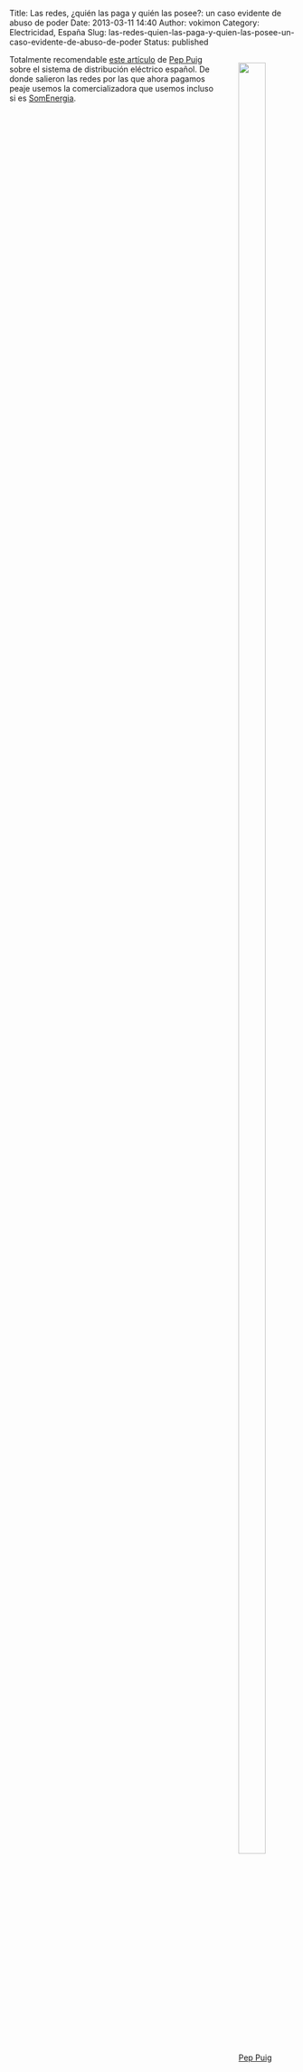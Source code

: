 Title: Las redes, ¿quién las paga y quién las posee?: un caso evidente de abuso de poder
Date: 2013-03-11 14:40
Author: vokimon
Category: Electricidad, España
Slug: las-redes-quien-las-paga-y-quien-las-posee-un-caso-evidente-de-abuso-de-poder
Status: published

<figure style='float:right; max-width:30%'>
<a href="http://www.energias-renovables.com/ficheroenergias/fotos/entrevistas/perfiles/p/2peppuigblog.jpg">
<img src="http://www.energias-renovables.com/ficheroenergias/fotos/entrevistas/perfiles/p/2peppuigblog.jpg" width=90% />
<figcaption style='text-align:center'>
Pep Puig
</figcaption>
</a>
</figure>

Totalmente recomendable [este artículo](http://www.energias-renovables.com/articulo/las-redes--quien-las-paga-y-20130311) de [Pep Puig](http://www.energias-renovables.com/energias/renovables/index/pag/perfil/colright/perfil/tip/perfil/pagant/Pep%20Puig/pagid/177/botid/177) sobre el sistema de distribución eléctrico español. De donde salieron las redes por las que ahora pagamos peaje usemos la comercializadora que usemos incluso si es [SomEnergia](http://somenergia.coop).
